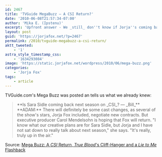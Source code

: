 ```yaml
---
id: 2467
title: 'TVGuide MegaBuzz — A CSI Return?'
date: '2010-06-08T21:57:34-07:00'
author: 'Mika E. (Ipstenu)'
excerpt: 'Upfront answer - We _still_ don''t know if Jorja''s coming back. But we know they want her.'
layout: post
guid: 'https://jorjafox.net/?p=2467'
permalink: /2010/tvguide-megabuzz-a-csi-return/
aktt_tweeted:
    - '1'
astra_style_timestamp_css:
    - '1634293084'
image: 'https://static.jorjafox.net/wordpress/2010/06/mega-buzz.png'
categories:
    - 'Jorja Fox'
tags:
    - article
---
```


TVGuide.com's Mega Buzz was posted an tells us what we already knew:

<blockquote>**Is Sara Sidle coming back next season on _CSI_? — _Bill_**
**ADAM:** There will definitely be some cast changes, as several of the show's stars, Jorja Fox included, negotiate new contracts. But executive producer Carol Mendelsohn is hoping that Fox will return. "I know what our creative plans are for Sara Sidle, but Jorja and I have not sat down to really talk about next season," she says. "It's really, truly up in the air."
</blockquote>

Source: <a href="http://www.tvguide.com/News/MegaBuzz-CSI-True-Blood-1019361.aspx">Mega Buzz: A _CSI_ Return, _True Blood_'s Cliff-Hanger and a _Lie to Me_ Flashback</a>
